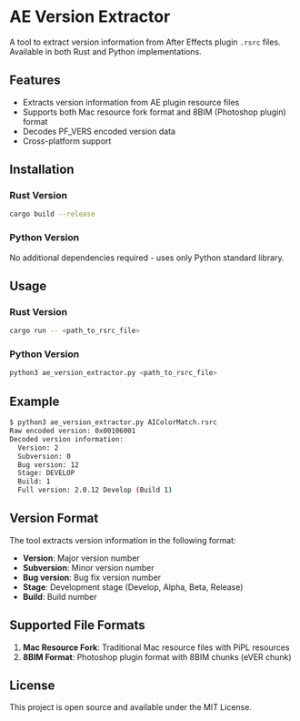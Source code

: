 # AE Version Extractor

A tool to extract version information from After Effects plugin `.rsrc` files. Available in both Rust and Python implementations.

## Features

- Extracts version information from AE plugin resource files
- Supports both Mac resource fork format and 8BIM (Photoshop plugin) format
- Decodes PF_VERS encoded version data
- Cross-platform support

## Installation

### Rust Version

```bash
cargo build --release
```

### Python Version

No additional dependencies required - uses only Python standard library.

## Usage

### Rust Version

```bash
cargo run -- <path_to_rsrc_file>
```

### Python Version

```bash
python3 ae_version_extractor.py <path_to_rsrc_file>
```

## Example

```bash
$ python3 ae_version_extractor.py AIColorMatch.rsrc
Raw encoded version: 0x00106001
Decoded version information:
  Version: 2
  Subversion: 0
  Bug version: 12
  Stage: DEVELOP
  Build: 1
  Full version: 2.0.12 Develop (Build 1)
```

## Version Format

The tool extracts version information in the following format:
- **Version**: Major version number
- **Subversion**: Minor version number  
- **Bug version**: Bug fix version number
- **Stage**: Development stage (Develop, Alpha, Beta, Release)
- **Build**: Build number

## Supported File Formats

1. **Mac Resource Fork**: Traditional Mac resource files with PiPL resources
2. **8BIM Format**: Photoshop plugin format with 8BIM chunks (eVER chunk)

## License

This project is open source and available under the MIT License.
